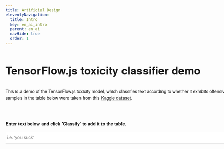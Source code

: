 ```yaml
---
title: Artificial Design
eleventyNavigation:
  title: Intro
  key: en_ai_intro
  parent: en_ai
  navHide: true
  order: 1
---
```



<style>
body {
  font-family: 'Helvetica Neue', sans-serif;
  box-sizing: border-box;
  line-height: 1.5;
}

h1 {
  margin-bottom: 30px;
  font-size: 34px;
}

.description {
  margin-bottom: 60px;
}

#main {
  width: 1000px;
  margin-top: 50px;
  margin-left: auto;
  margin-right: auto;
}

.row {
  display: flex;
  flex-direction: row;
}

.row:nth-of-type(2n) {
  background: whitesmoke;
}

.row .text {
  flex: 1 1 auto;
}

.row .label {
  border-left: solid 1px #ccc;
  width: 60px;
  min-width: 60px;
  max-width: 60px;
}

.row:first-of-type .label {
  border: none;
}

.row:first-of-type .label, .row:first-of-type .text {
  font-weight: bold;
  text-transform: lowercase;
  line-height: 1.4;
  padding-bottom: 20px;
}

.positive {
  font-weight: bold;
  color: red;
}

.text, .label {
  padding: 10px;
}

#classify-new-text-input {
  border: none;
  border-bottom: solid 1px #ccc;
  cursor: pointer;
  font-size: 14px;
  line-height: 2;
  width: calc(100% - 127px);
  margin-right: 15px;
  padding-left: 5px;
  padding-right: 5px;
  padding-top: 4px;
  padding-bottom: 4px;
}
#classify-new-text, #classify-new-text-input {
  display: inline-block;
  vertical-align: top;
}

#classify-new-text {
  border: none;
  text-transform: uppercase;
  padding: 9px 14px 9px 14px;
  font-size: 13px;
  border-radius: 3px;
  letter-spacing: 1px;
  background: #0277bd;
  color: white;
}

#table-wrapper {
  margin-bottom: 60px;
}

p {
  font-weight: bold;
}
</style>

<div id='main'>
  <h1>TensorFlow.js toxicity classifier demo</h1>
  <div class="description">This is a demo of the TensorFlow.js toxicity model, which classifies text according to whether it exhibits offensive attributes (i.e. profanity, sexual explicitness). The samples in the table below were taken from this <a href="https://www.kaggle.com/c/jigsaw-toxic-comment-classification-challenge/data">Kaggle dataset</a>.</div>
  <div id="table-wrapper"></div>
  <p>Enter text below and click 'Classify' to add it to the table.</p>
  <input id="classify-new-text-input" placeholder="i.e. 'you suck'" required="">
  <button id="classify-new-text">Classify</div>
</div>

<script src="https://cdn.jsdelivr.net/npm/@tensorflow-models/toxicity@1.2.2/dist/toxicity.min.js"></script>
<script>
const samples = [
  {
    'id': '002261b0415c4f9d',
    'text':
        'We\'re dudes on computers, moron.  You are quite astonishingly stupid.'
  },
  {
    'id': '0027160ca62626bc',
    'text':
        'Please stop. If you continue to vandalize Wikipedia, as you did to Kmart, you will be blocked from editing.'
  },
  {
    'id': '002fb627b19c4c0b',
    'text':
        'I respect your point of view, and when this discussion originated on 8th April I would have tended to agree with you.'
  }
];

let model, labels;

const classify = async (inputs) => {
  const results = await model.classify(inputs);
  return inputs.map((d, i) => {
    const obj = {'text': d};
    results.forEach((classification) => {
      obj[classification.label] = classification.results[i].match;
    });
    return obj;
  });
};

const addPredictions = (predictions) => {
  const tableWrapper = document.querySelector('#table-wrapper');

  predictions.forEach(d => {
    const predictionDom = `<div class="row">
      <div class="text">${d.text}</div>
      ${
        labels
            .map(
                label => {return `<div class="${
                                 'label' +
                    (d[label] === true ? ' positive' :
                                         '')}">${d[label]}</div>`})
            .join('')}
    </div>`;
    tableWrapper.insertAdjacentHTML('beforeEnd', predictionDom);
  });
};

const predict = async () => {
  model = await toxicity.load();
  labels = model.model.outputNodes.map(d => d.split('/')[0]);

  const tableWrapper = document.querySelector('#table-wrapper');
  tableWrapper.insertAdjacentHTML(
      'beforeend', `<div class="row">
    <div class="text">TEXT</div>
    ${labels.map(label => {
              return `<div class="label">${label.replace('_', ' ')}</div>`;
            }).join('')}
  </div>`);

  const predictions = await classify(samples.map(d => d.text));
  addPredictions(predictions);

  document.querySelector('#classify-new-text')
      .addEventListener('click', () => {
        const text = document.querySelector('#classify-new-text-input').value;
        const predictions = classify([text]).then(d => {
          addPredictions(d);
        });
      });
};

predict();
</script>